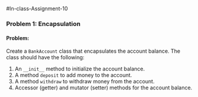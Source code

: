 #In-class-Assignment-10

### Problem 1: Encapsulation

#### Problem:
Create a `BankAccount` class that encapsulates the account balance. The class should have the following:
1. An `__init__` method to initialize the account balance.
2. A method `deposit` to add money to the account.
3. A method `withdraw` to withdraw money from the account.
4. Accessor (getter) and mutator (setter) methods for the account balance.


